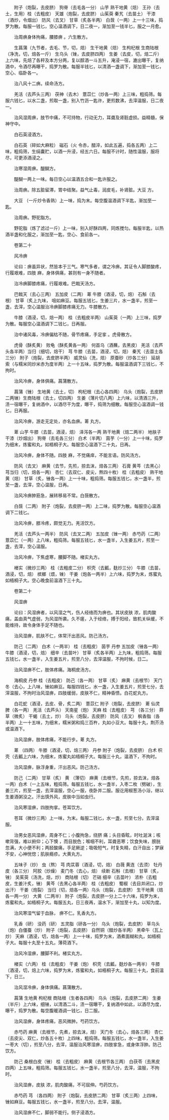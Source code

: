 <!-- { "loadSidebar": true } -->
　　附子（炮裂，去皮脐） 狗脊（去毛各一分） 山芋 熟干地黄（焙） 王孙（去土，生用）桂（去粗皮） 天雄（炮裂，去皮脐） 山茱萸 秦艽（去苗土） 干漆（酒炒，令烟出） 防风（去叉） 甘草（炙各半两） 白蔹（一两）上一十三味，捣罗为散。每服一钱匕，空心温酒调下，日二夜一，渐加至一钱半匕，服之一月愈。

　　治周痹身体拘痛，腰膝痹 。六生散方。

　　生菖蒲（九节者，去毛、节，切，焙） 生干地黄（焙） 生枸杞根 生商陆根（净洗，切，焙各一斤） 生乌头（锉，去皮脐四两） 生姜（去皮，切，焙二斤）上六味，先焙了各秤及本方分两，复以醇酒一斗五升，淹浸一宿，漉出曝干，复纳酒中，令酒尽再曝干，捣罗为散。每服半钱匕，以清酒一盏调下，渐加至一钱匕，空心、临卧各一。

　　治八风十二痹。续命汤方。

　　羌活（去芦头三两） 茯神（去木） 薏苡仁（炒各一两）上三味，粗捣筛。每服六钱匕，以水二盏，煎取一盏，别入竹沥一匙许，更煎数沸，去滓温服，日二夜一。

　　治风湿周痹，肢节中痛，不可持物，行动无力，耳聋及肾脏虚损。益精髓，保神守中。

　　白石英浸酒方。

　　白石英（碎如大麻粒） 磁石（火 令赤，醋淬，如此五遍，捣各五两）上二味，粗捣筛，生绢囊贮，以酒一升浸，经五六日。每服不计时，随性温服，服将尽，可更添酒浸之。

　　治寒湿周痹。醍醐方。

　　醍醐一两上一味。每日空心以温酒五合和一匙许服之。

　　治周痹。除五脏留滞，胃中结聚。益气止毒，润皮毛，补肾脏。大豆 方。

　　大豆 （一斤炒令香熟）上一味，捣为末。每空腹温酒调下半匙，渐加至一匙。

　　治周痹。野驼脂方。

　　野驼脂（炼了滤过一斤）上一味，别入好酥四两，同炼搅匀。每服半匙，以热酒半盏和化服之，渐加至一匙，空心、食前各一。

　　卷第二十

　　风冷痹

　　论曰：痹虽异状，然皆本于三气。寒气多者，谓之冷痹。其证令人脚膝酸疼，行履艰难，四肢 麻，身体俱痛，甚则有一身不随者。

　　治冷痹脚膝疼痛，行履艰难。巴戟天汤方。

　　巴戟天（去心三两） 五加皮（二两） 萆 牛膝（酒浸，切，焙） 石斛（去根） 甘草（炙上九味， 咀如麻豆。每服五钱匕，生姜三片，水一盏半，煎至一盏，去滓，空心温服治冷痹脚膝疼痛无力。牛膝散方。

　　牛膝（酒浸，切，焙一两） 桂（去粗皮半两） 山茱萸（一两）上三味，捣罗为散。每服空心温酒调下二钱匕，日再服。

　　治中诸风毒，冷痹偏枯不随，骨节疼痛，手足挛 。虎骨散方。

　　虎骨（酥炙黄） 败龟（酥炙黄各一两） 何首乌（酒蘸，去黑皮） 羌活（去芦头各半两）当归（细切，焙干） 芎 牛膝（去苗，酒浸，切，焙） 秦艽（去苗土各三分） 附子（炮裂，去皮脐半两） 威灵仙（洗，焙） 原蚕砂（炒各三分） 延胡索（与糯米同炒米赤为度半两）上一十五味，捣罗为散。每服温酒调下三钱匕，不拘时。

　　治风冷痹，身体俱痛。菖蒲散方。

　　菖蒲（锉） 生地黄（去土，切） 枸杞根（去心各四两） 乌头（炮裂，去皮脐二两锉）生商陆根（去土，切四两） 生姜（薄片切八两）上六味，以清酒三升，渍一宿曝干，复纳酒中，以酒尽干为度，曝干，捣筛为细散。每服空心温酒调一钱匕，日再服。

　　治风冷痹，游走无定处，亦名血痹。萆 丸方。

　　萆 山芋 牛膝（去苗，酒浸，焙） 泽泻各一两 熟干地黄（焙二两半） 地肤子 干漆（炒烟出） 狗脊（去毛各三分） 白术（半两） 茵芋（一分）上一十味，捣罗为细末，炼蜜和丸，如梧桐子大。每服空心温酒下二十丸，日再。

　　治风冷痹，身体不随。四肢 麻，不觉痛痒，不能言语。防风汤方。

　　防风（去叉） 麻黄（去节，先煎，掠去沫，焙各三两） 石膏 黄芩（去黑心） 芎当归（切，焙各一两） 杏仁（去双仁、皮尖，熬四十枚） 桂（去粗皮） 熟干地黄（焙） 甘草（炙，锉各一两）上一十味，粗捣筛。每服五钱匕，水一盏半，煎至一盏，去滓，空心温服，日再。

　　治风冷痹肿筋急，展转移易不常。白蔹散方。

　　白蔹（二两） 附子（炮裂，去皮脐一两）上二味，捣罗为散。每服空心温酒调下二钱匕。

　　治风冷痹，膝冷疼，颇觉无力。羌活饮方。

　　羌活（去芦头一两半） 防风（去叉二两） 五加皮（锉一两） 赤芍药（二两） 薏苡仁（一两）上八味，粗捣筛。每服五钱匕，水一盏半，入生姜五片，煎至一盏，去滓，空心温服。

　　治风冷痹，下焦虚寒，腰脚不随。楮实丸方。

　　楮实（微炒三两） 桂（去粗皮二分） 枳壳（去瓤，麸炒三分） 牛膝（去苗，酒浸，切，焙） 槟榔（煨，锉） 干姜（炮各一两半）上六味，捣罗为末，炼蜜丸如梧桐子大。空心晚食前温酒下三十丸。

　　卷第二十

　　风湿痹

　　论曰：风湿痹者，以风湿之气，伤人经络而为痹也。其状皮肤 浓，肌肉酸痛，盖由真气虚弱，为风湿所袭。久不瘥，入于经络，搏于阳经，致机关纵缓，不能维持，故令身体手足不随也。

　　治风湿痹，肌肤不仁，体常汗出恶风。防己汤方。

　　防己（二两） 白术（一两半） 桂（去粗皮） 茵芋 丹参 五加皮（锉各一两） 牛膝（酒浸，切，焙） 细辛（去苗叶） 甘草（炙各半两）上九味，粗捣筛。每服五钱匕，水一盏半，入生姜五片，煎至八分，去滓温服，不拘时候，日二。

　　治风湿痹不仁，肢体疼痛。海桐皮汤方。

　　海桐皮 丹参 桂（去粗皮） 防己（各一两） 甘草（炙） 麻黄（去根节） 天门冬（去心，上八味，锉如麻豆。每服四钱匕，水一盏，入生姜五片，煎至七分，去滓温服，不拘时治风湿痹，四肢缓弱，皮肤不仁，精神昏愦。白花蛇丸方。

　　白花蛇（酒浸，去皮、骨，炙二两） 薏苡仁 附子（炮裂，去皮脐） 萆 仙灵脾（各一两） 羌活（去芦头） 天南星（炮） 天麻 桂（去粗皮） 芎 （各三分） 莽草（微炙） 干蝎（去土，炒） 乌头（炮裂，去皮脐） 防风（去叉） 枫香脂（各半两）上一十五味，为细末，糯米粥和捣三百杵，丸如小豆大。每服十丸，荆芥汤或温酒下。

　　治风湿痹，肢体疼痛，不能行步。萆 丸方。

　　萆 （四两） 牛膝（酒浸，切，焙三两） 丹参 附子（炮裂，去皮脐） 白术 枳壳（去瓤上六味，为细末，炼蜜丸如梧桐子大。每服三十丸，温酒下，不拘时。

　　治风湿痹，脉浮身重，汗出恶风。防己汤方。

　　防己（二两） 甘草（炙） 黄 （薄切） 麻黄（去根节，先煎，掠去沫，焙各一两）白术（一上五味，粗捣筛。每服五钱匕，水一盏半，入枣二枚（劈破），生姜三片，煎至一盏，去滓温服，空心一服，夜卧并二服。服讫用椒葱汤小浴，继以生姜酒粥没之。汗出慎外风，皮肤中当如虫行。

　　治风寒湿痹，四肢拘挛。苍耳饮方。

　　苍耳（微炒三两）上一味，为末。每服二钱匕，水一盏，煎至七分。去滓温服。

　　治男女恶风湿痹，周身不仁；小腹拘急，绕脐 痛；头目昏眩，时吐涎沫；咳嗽背强，难以俯仰；心下懊 ，而目脱色；喉咽不利，耳聋恶寒；饮食失味，膀胱忽满，大小便不利；两胫酸痛，手足厥逆；吸吸短气，时复失精，白汗自出；梦寐不安，心神恍惚；肌肤瘾疹。大黄丸方。

　　五味子（炒） 虫（熬） 芎 肉苁蓉（酒浸，切，焙） 白薇 黄连（去须） 牡丹皮（各三分） 阿胶（炒燥） 麦门冬（去心，焙） 续断 石斛（去根） 甘草（炙，锉） 吴茱萸（汤洗，焙，炒） 商陆根（切） 芒硝 细辛（去苗叶） 浓朴（去粗皮，生姜汁炙，锉） 黄芩（去黑心各半两） 桂（去粗皮） 蜀椒（去目并闭口，炒出汗） 干姜（炮裂） 当归（切，焙各一两）乌头（炮裂，去皮脐） 生干地黄（焙各一两一分） 大黄（二两半） 附子（炮裂，去皮脐一分上二十六味，捣罗为末，炼蜜和丸，如梧桐子大。每服五丸，日三夜再，温水下，渐加至十丸，以知为度。

　　治风寒湿气留于血脉， 痹不仁。乳香丸方。

　　乳香（研） 没药（研） 五灵脂（研各一分） 乌头（炮裂，去皮脐） 草乌头（炮）白僵蚕（炒） 附子（炮裂，去皮脐） 自然铜（醋炒各半两） 黑牵牛（瓦上炒） 天麻（酒浸，切，焙各一两）上一十味，捣罗为末，酒煮面糊和丸，如梧桐子大。每服十丸至十五丸，薄荷酒下。

　　治风冷湿痹，腰脚不利。楮实丸方。

　　楮实（六两） 桂（去粗皮） 干姜（炮） 枳壳（去瓤，麸炒各一两半） 牛膝（酒浸，切，焙上六味，捣罗为末，炼蜜和丸，如梧桐子大。每服三十丸，食前温下，日三。

　　治风湿冷痹，身体俱痛。菖蒲散方。

　　菖蒲 生地黄 枸杞根 商陆根（生者各四两） 乌头（炮裂，去皮脐二两） 生姜（半斤）上六味，细锉，以清酒二斗，渍一宿曝干，复纳酒中如此，以酒尽为度，曝干，捣罗为散。每空腹暖酒调一钱匕，日二服。

　　治风湿痹，身体疼痛，恶风微肿。芍药饮方。

　　赤芍药 麻黄（去根节，先煮，掠去沫，焙） 天门冬（去心，焙各三两） 杏仁（去皮尖、双仁，炒各五十枚）上四味，粗捣筛。每服五钱匕，水一盏半，入生姜一枣大（切），煎至八分，去滓，温服治风寒湿痹，四肢挛急，或身体浮肿。防己饮方。

　　防己 桑根白皮（锉） 桂（去粗皮） 麻黄（去根节各三两） 白茯苓（去黑皮四两）上五味，粗捣筛。每服五钱匕，水一盏半，煎至八分，去滓，温服，不拘时。

　　治风湿痹，皮肤 浓，肌肉酸痛，不可屈伸。芍药饮方。

　　赤芍药 芎 （各四两） 附子（炮裂，去皮脐二两） 甘草（炙三两）上四味，锉如麻豆。每服五钱匕，水一盏半，煎至八分。去滓，温服。

　　治风湿痹不仁，脚弱不能行。侧子浸酒方。

